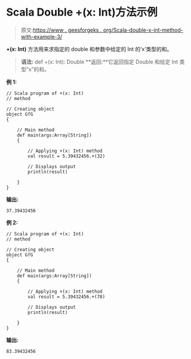 # Scala Double +(x: Int)方法示例

> 原文:[https://www . geesforgeks . org/Scala-double-x-int-method-with-example-3/](https://www.geeksforgeeks.org/scala-double-x-int-method-with-example-3/)

**+(x: Int)** 方法用来求指定的 double 和参数中给定的 Int 的‘x’类型的和。

> **语法:** def +(x: Int): Double
> **返回:**它返回指定 Double 和给定 Int 类型“x”的和。

**例 1:**

```
// Scala program of +(x: Int) 
// method 

// Creating object 
object GfG 
{  

    // Main method 
    def main(args:Array[String]) 
    { 

        // Applying +(x: Int) method  
        val result = 5.39432456.+(32) 

        // Displays output 
        println(result) 

    } 
}  
```

**输出:**

```
37.39432456

```

**例 2:**

```
// Scala program of +(x: Int) 
// method 

// Creating object 
object GfG 
{  

    // Main method 
    def main(args:Array[String]) 
    { 

        // Applying +(x: Int) method  
        val result = 5.39432456.+(78) 

        // Displays output 
        println(result) 

    } 
}  
```

**输出:**

```
83.39432456

```